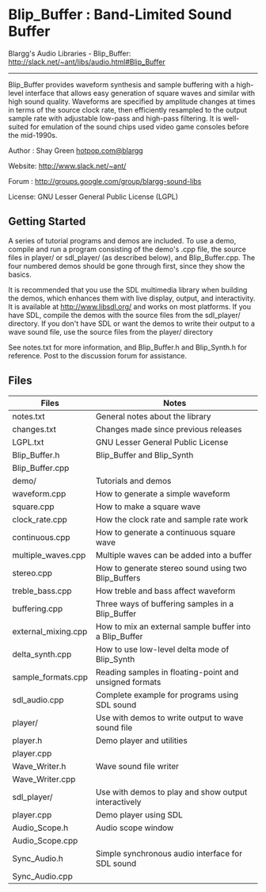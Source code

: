 # Blip_Buffer : Band-Limited Sound Buffer

Blargg's Audio Libraries - Blip_Buffer: <http://slack.net/~ant/libs/audio.html#Blip_Buffer>

--------------------------------------------
Blip_Buffer provides waveform synthesis and sample buffering with a high-level
interface that allows easy generation of square waves and similar with high
sound quality. Waveforms are specified by amplitude changes at times in terms
of the source clock rate, then efficiently resampled to the output sample rate
with adjustable low-pass and high-pass filtering. It is well-suited for
emulation of the sound chips used video game consoles before the mid-1990s.

Author : Shay Green <hotpop.com@blargg>

Website: <http://www.slack.net/~ant/>

Forum  : <http://groups.google.com/group/blargg-sound-libs>

License: GNU Lesser General Public License (LGPL)

## Getting Started

A series of tutorial programs and demos are included. To use a demo, compile
and run a program consisting of the demo's .cpp file, the source files in
player/ or sdl_player/ (as described below), and Blip_Buffer.cpp. The four
numbered demos should be gone through first, since they show the basics.

It is recommended that you use the SDL multimedia library when building the
demos, which enhances them with live display, output, and interactivity. It is
available at <http://www.libsdl.org/> and works on most platforms. If you have
SDL, compile the demos with the source files from the sdl_player/ directory. If
you don't have SDL or want the demos to write their output to a wave sound
file, use the source files from the player/ directory

See notes.txt for more information, and Blip_Buffer.h and Blip_Synth.h for
reference. Post to the discussion forum for assistance.

## Files

Files | Notes
--- | ---
notes.txt |               General notes about the library
changes.txt |             Changes made since previous releases
LGPL.txt |                GNU Lesser General Public License
Blip_Buffer.h |           Blip_Buffer and Blip_Synth
Blip_Buffer.cpp |
demo/ |                   Tutorials and demos
  waveform.cpp |        How to generate a simple waveform
  square.cpp |          How to make a square wave
  clock_rate.cpp |      How the clock rate and sample rate work
  continuous.cpp |      How to generate a continuous square wave
  multiple_waves.cpp |    Multiple waves can be added into a buffer
  stereo.cpp |            How to generate stereo sound using two Blip_Buffers
  treble_bass.cpp |       How treble and bass affect waveform
  buffering.cpp |         Three ways of buffering samples in a Blip_Buffer
  external_mixing.cpp |   How to mix an external sample buffer into a Blip_Buffer
  delta_synth.cpp |       How to use low-level delta mode of Blip_Synth
  sample_formats.cpp |    Reading samples in floating-point and unsigned formats
  sdl_audio.cpp |         Complete example for programs using SDL sound
player/ |                 Use with demos to write output to wave sound file
  player.h |              Demo player and utilities
  player.cpp |
  Wave_Writer.h |         Wave sound file writer
  Wave_Writer.cpp |
sdl_player/ |             Use with demos to play and show output interactively
  player.cpp |            Demo player using SDL
  Audio_Scope.h |         Audio scope window
  Audio_Scope.cpp |
  Sync_Audio.h |          Simple synchronous audio interface for SDL sound
  Sync_Audio.cpp |
